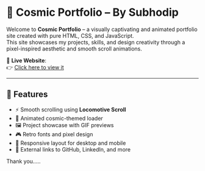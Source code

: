 # 🌌 Cosmic Portfolio – By Subhodip

Welcome to **Cosmic Portfolio** – a visually captivating and animated portfolio site created with pure HTML, CSS, and JavaScript.  
This site showcases my projects, skills, and design creativity through a pixel-inspired aesthetic and smooth scroll animations.

🚀 **Live Website**:  
👉 [Click here to view it](https://subhodip-007.github.io/-Cosmic-Portfolio/)

---

## 🔮 Features

- ⚡ Smooth scrolling using **Locomotive Scroll**
- 🌟 Animated cosmic-themed loader
- 🖼️ Project showcase with GIF previews
- 🎮 Retro fonts and pixel design
- 📱 Responsive layout for desktop and mobile
- 🎯 External links to GitHub, LinkedIn, and more

Thank you.....
